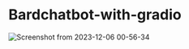 # Bardchatbot-with-gradio
![Screenshot from 2023-12-06 00-56-34](https://github.com/arponmandal/Bardchatbot-with-gradio/assets/65154323/555b374b-f3d3-400a-b258-51ab9e1ad350)
